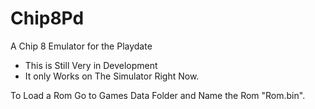 # Chip8Pd
A Chip 8 Emulator for the Playdate

* This is Still Very in Development
* It only Works on The Simulator Right Now.

To Load a Rom Go to Games Data Folder and Name the Rom "Rom.bin". 
